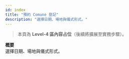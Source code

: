 ```yaml
---
id: index
title: "預約 Comune 登記"
description: "選擇日期、場地與儀式形式。"
---
```


> 本頁為 **Level-4 區內容占位**（後續將擴展至實務步驟）。

**概要**  
選擇日期、場地與儀式形式。
